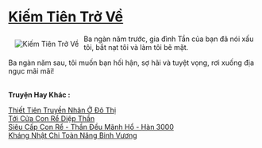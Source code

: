 <a href="https://truyentiki.com/kiem-tien-tro-ve.33740/" title="Kiếm Tiên Trở Về"><h1>Kiếm Tiên Trở Về</h1></a><div style="display:table"><img align="right" style="float: left; padding: 10px;" src="https://truyentiki.com/a/img/str/src/33740.jpg" alt="Kiếm Tiên Trở Về">Ba ngàn năm trước, gia đình Tần của bạn đã nói xấu tôi, bắt nạt tôi và làm tôi bẽ mặt. <p></p> Ba ngàn năm sau, tôi muốn bạn hối hận, sợ hãi và tuyệt vọng, rơi xuống địa ngục mãi mãi!</div><p><br><b>Truyện Hay Khác :</b></p><a href="https://truyentiki.com/thiet-tien-truyen-nhan-o-do-thi.33739/" alt="Thiết Tiên Truyền Nhân Ở Đô Thị">Thiết Tiên Truyền Nhân Ở Đô Thị</a><br/><a href="https://github.com/nownovels/top500/tree/master/truyenhay/33595/" alt="Tới Cửa Con Rể Diệp Thần">Tới Cửa Con Rể Diệp Thần</a><br/><a href="https://github.com/nownovels/top500/tree/master/truyenhay/33512/" alt="Siêu Cấp Con Rể - Thần Đều Mãnh Hổ - Hàn 3000">Siêu Cấp Con Rể - Thần Đều Mãnh Hổ - Hàn 3000</a><br/><a href="https://github.com/nownovels/top500/tree/master/truyenhay/33524/" alt="Kháng Nhật Chi Toàn Năng Binh Vương">Kháng Nhật Chi Toàn Năng Binh Vương</a><br/>